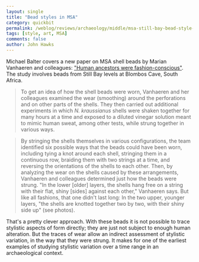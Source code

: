 ```yaml
---
layout: single 
title: "Bead styles in MSA" 
category: quickbit
permalink: /weblog/reviews/archaeology/middle/msa-still-bay-bead-style-2013.html
tags: [style, art, MSA] 
comments: false 
author: John Hawks 
---
```


Michael Balter covers a new paper on MSA shell beads by Marian Vanhaeren and colleagues: <a href="http://news.sciencemag.org/sciencenow/2013/03/human-ancestors-were-fashion-con.html">"Human ancestors were fashion-conscious"</a>. The study involves beads from Still Bay levels at Blombos Cave, South Africa. 

<blockquote>To get an idea of how the shell beads were worn, Vanhaeren and her colleagues examined the wear (smoothing) around the perforations and on other parts of the shells. They then carried out additional experiments in which <em>N. kraussianus</em> shells were shaken together for many hours at a time and exposed to a diluted vinegar solution meant to mimic human sweat, among other tests, while strung together in various ways.</blockquote>

<blockquote>By stringing the shells themselves in various configurations, the team identified six possible ways that the beads could have been worn, including tying a knot around each shell, stringing them in a continuous row, braiding them with two strings at a time, and reversing the orientations of the shells to each other. Then, by analyzing the wear on the shells caused by these arrangements, Vanhaeren and colleagues determined just how the beads were strung. "In the lower [older] layers, the shells hang free on a string with their flat, shiny [sides] against each other," Vanhaeren says. But like all fashions, that one didn't last long: In the two upper, younger layers, "the shells are knotted together two by two, with their shiny side up" (see photos).</blockquote>

That's a pretty clever approach. With these beads it is not possible to trace stylistic aspects of form directly; they are just not subject to enough human alteration. But the traces of wear allow an indirect assessment of stylistic variation, in the way that they were strung. It makes for one of the earliest examples of studying stylistic variation over a time range in an archaeological context.


